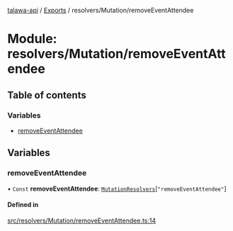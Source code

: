 [talawa-api](../README.md) / [Exports](../modules.md) / resolvers/Mutation/removeEventAttendee

# Module: resolvers/Mutation/removeEventAttendee

## Table of contents

### Variables

- [removeEventAttendee](resolvers_Mutation_removeEventAttendee.md#removeeventattendee)

## Variables

### removeEventAttendee

• `Const` **removeEventAttendee**: [`MutationResolvers`](types_generatedGraphQLTypes.md#mutationresolvers)[``"removeEventAttendee"``]

#### Defined in

[src/resolvers/Mutation/removeEventAttendee.ts:14](https://github.com/PalisadoesFoundation/talawa-api/blob/3677888/api/resolvers/Mutation/removeEventAttendee.ts#L14)
